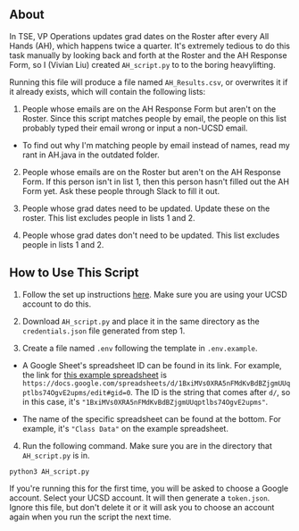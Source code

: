 ## About

In TSE, VP Operations updates grad dates on the Roster after every All Hands (AH), which happens twice a quarter. It's extremely tedious to do this task manually by looking back and forth at the Roster and the AH Response Form, so I (Vivian Liu) created `AH_script.py` to to the boring heavylifting.

Running this file will produce a file named `AH_Results.csv`, or overwrites it if it already exists, which will contain the following lists:

1. People whose emails are on the AH Response Form but aren't on the Roster. Since this script matches people by email, the people on this list probably typed their email wrong or input a non-UCSD email.

* To find out why I'm matching people by email instead of names, read my rant in AH.java in the outdated folder.

2. People whose emails are on the Roster but aren't on the AH Response Form. If this person isn't in list 1, then this person hasn't filled out the AH Form yet. Ask these people through Slack to fill it out.

3. People whose grad dates need to be updated. Update these on the roster. This list excludes people in lists 1 and 2.

4. People whose grad dates don't need to be updated. This list excludes people in lists 1 and 2.

## How to Use This Script

1. Follow the set up instructions [here](https://developers.google.com/sheets/api/quickstart/python). Make sure you are using your UCSD account to do this.

2. Download `AH_script.py` and place it in the same directory as the `credentials.json` file generated from step 1.

3. Create a file named `.env` following the template in `.env.example`.

* A Google Sheet's spreadsheet ID can be found in its link. For example, the link for [this example spreadsheet](https://docs.google.com/spreadsheets/d/1BxiMVs0XRA5nFMdKvBdBZjgmUUqptlbs74OgvE2upms/edit#gid=0) is `https://docs.google.com/spreadsheets/d/1BxiMVs0XRA5nFMdKvBdBZjgmUUqptlbs74OgvE2upms/edit#gid=0`. The ID is the string that comes after `d/`, so in this case, it's `"1BxiMVs0XRA5nFMdKvBdBZjgmUUqptlbs74OgvE2upms"`.

* The name of the specific spreadsheet can be found at the bottom. For example, it's `"Class Data"` on the example spreadsheet.

4. Run the following command. Make sure you are in the directory that `AH_script.py` is in.

```
python3 AH_script.py
```

If you're running this for the first time, you will be asked to choose a Google account. Select your UCSD account. It will then generate a `token.json`. Ignore this file, but don't delete it or it will ask you to choose an account again when you run the script the next time.
